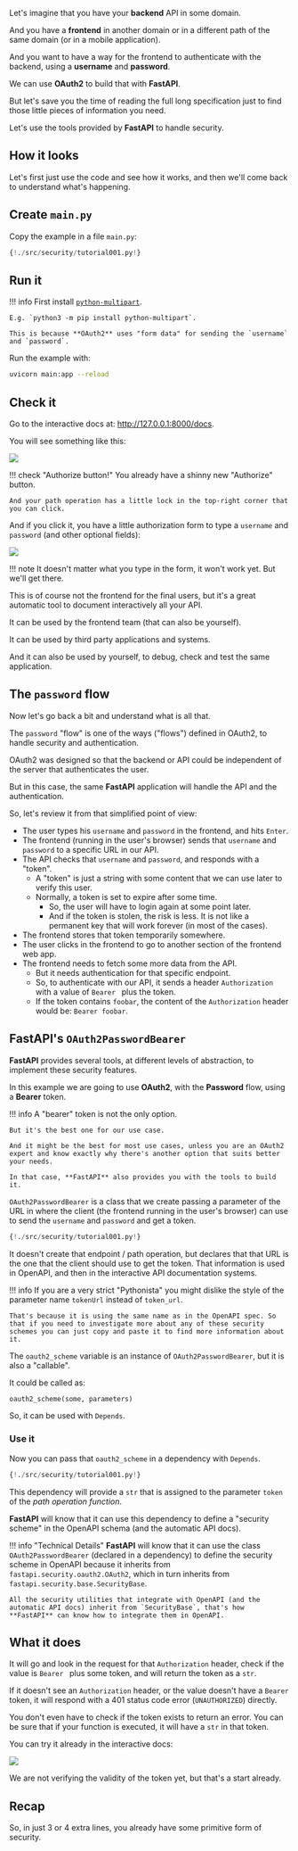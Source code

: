 Let's imagine that you have your **backend** API in some domain.

And you have a **frontend** in another domain or in a different path of the same domain (or in a mobile application).

And you want to have a way for the frontend to authenticate with the backend, using a **username** and **password**.

We can use **OAuth2** to build that with **FastAPI**.

But let's save you the time of reading the full long specification just to find those little pieces of information you need.

Let's use the tools provided by **FastAPI** to handle security.

## How it looks

Let's first just use the code and see how it works, and then we'll come back to understand what's happening.

## Create `main.py`

Copy the example in a file `main.py`:

```Python
{!./src/security/tutorial001.py!}
```

## Run it

!!! info
    First install [`python-multipart`](https://andrew-d.github.io/python-multipart/).

    E.g. `python3 -m pip install python-multipart`.

    This is because **OAuth2** uses "form data" for sending the `username` and `password`.

Run the example with:

```bash
uvicorn main:app --reload
```

## Check it

Go to the interactive docs at: <a href="http://127.0.0.1:8000/docs" target="_blank">http://127.0.0.1:8000/docs</a>.

You will see something like this:

<img src="/img/tutorial/security/image01.png">

!!! check "Authorize button!"
    You already have a shinny new "Authorize" button.

    And your path operation has a little lock in the top-right corner that you can click.


And if you click it, you have a little authorization form to type a `username` and `password` (and other optional fields):

<img src="/img/tutorial/security/image02.png">

!!! note
    It doesn't matter what you type in the form, it won't work yet. But we'll get there.

This is of course not the frontend for the final users, but it's a great automatic tool to document interactively all your API.

It can be used by the frontend team (that can also be yourself).

It can be used by third party applications and systems.

And it can also be used by yourself, to debug, check and test the same application.


## The `password` flow

Now let's go back a bit and understand what is all that.

The `password` "flow" is one of the ways ("flows") defined in OAuth2, to handle security and authentication.

OAuth2 was designed so that the backend or API could be independent of the server that authenticates the user.

But in this case, the same **FastAPI** application will handle the API and the authentication.

So, let's review it from that simplified point of view:

* The user types his `username` and `password` in the frontend, and hits `Enter`.
* The frontend (running in the user's browser) sends that `username` and `password` to a specific URL in our API.
* The API checks that `username` and `password`, and responds with a "token".
    * A "token" is just a string with some content that we can use later to verify this user.
    * Normally, a token is set to expire after some time.
        * So, the user will have to login again at some point later.
        * And if the token is stolen, the risk is less. It is not like a permanent key that will work forever (in most of the cases).
* The frontend stores that token temporarily somewhere.
* The user clicks in the frontend to go to another section of the frontend web app.
* The frontend needs to fetch some more data from the API.
    * But it needs authentication for that specific endpoint.
    * So, to authenticate with our API, it sends a header `Authorization` with a value of `Bearer ` plus the token.
    * If the token contains `foobar`, the content of the `Authorization` header would be: `Bearer foobar`.

## **FastAPI**'s `OAuth2PasswordBearer`

**FastAPI** provides several tools, at different levels of abstraction, to implement these security features.

In this example we are going to use **OAuth2**, with the **Password** flow, using a **Bearer** token.


!!! info
    A "bearer" token is not the only option.
    
    But it's the best one for our use case.

    And it might be the best for most use cases, unless you are an OAuth2 expert and know exactly why there's another option that suits better your needs.

    In that case, **FastAPI** also provides you with the tools to build it.

`OAuth2PasswordBearer` is a class that we create passing a parameter of the URL in where the client (the frontend running in the user's browser) can use to send the `username` and `password` and get a token.

```Python hl_lines="6"
{!./src/security/tutorial001.py!}
```

It doesn't create that endpoint / path operation, but declares that that URL is the one that the client should use to get the token. That information is used in OpenAPI, and then in the interactive API documentation systems.

!!! info
    If you are a very strict "Pythonista" you might dislike the style of the parameter name `tokenUrl` instead of `token_url`.

    That's because it is using the same name as in the OpenAPI spec. So that if you need to investigate more about any of these security schemes you can just copy and paste it to find more information about it.

The `oauth2_scheme` variable is an instance of `OAuth2PasswordBearer`, but it is also a "callable".

It could be called as:

```Python
oauth2_scheme(some, parameters)
```

So, it can be used with `Depends`.

### Use it

Now you can pass that `oauth2_scheme` in a dependency with `Depends`.

```Python hl_lines="10"
{!./src/security/tutorial001.py!}
```

This dependency will provide a `str` that is assigned to the parameter `token` of the *path operation function*.

**FastAPI** will know that it can use this dependency to define a "security scheme" in the OpenAPI schema (and the automatic API docs).

!!! info "Technical Details"
    **FastAPI** will know that it can use the class `OAuth2PasswordBearer` (declared in a dependency) to define the security scheme in OpenAPI because it inherits from `fastapi.security.oauth2.OAuth2`, which in turn inherits from `fastapi.security.base.SecurityBase`.

    All the security utilities that integrate with OpenAPI (and the automatic API docs) inherit from `SecurityBase`, that's how **FastAPI** can know how to integrate them in OpenAPI.

## What it does

It will go and look in the request for that `Authorization` header, check if the value is `Bearer ` plus some token, and will return the token as a `str`.

If it doesn't see an `Authorization` header, or the value doesn't have a `Bearer ` token, it will respond with a 401 status code error (`UNAUTHORIZED`) directly.

You don't even have to check if the token exists to return an error. You can be sure that if your function is executed, it will have a `str` in that token.

You can try it already in the interactive docs:

<img src="/img/tutorial/security/image03.png">

We are not verifying the validity of the token yet, but that's a start already.

## Recap

So, in just 3 or 4 extra lines, you already have some primitive form of security.
